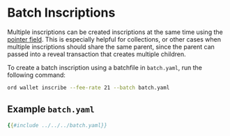 Batch Inscriptions
==================

Multiple inscriptions can be created inscriptions at the same time using the
[pointer field](./pointer.md). This is especially helpful for collections, or
other cases when multiple inscriptions should share the same parent, since the
parent can passed into a reveal transaction that creates multiple children.

To create a batch inscription using a batchfile in `batch.yaml`, run the
following command:

```bash
ord wallet inscribe --fee-rate 21 --batch batch.yaml
```

Example `batch.yaml`
--------------------

```yaml
{{#include ../../../batch.yaml}}
```

